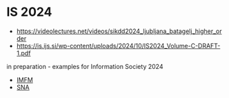 # IS 2024

  * https://videolectures.net/videos/sikdd2024_ljubljana_batagelj_higher_order
  * https://is.ijs.si/wp-content/uploads/2024/10/IS2024_Volume-C-DRAFT-1.pdf

in preparation - examples for Information Society 2024

  - [IMFM](../code/ex/imfm.md)
  - [SNA](https://github.com/bavla/SocNet/wiki/notes)
